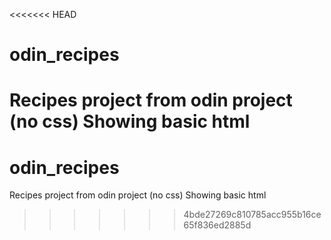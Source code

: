 <<<<<<< HEAD
# odin_recipes
Recipes project from odin project (no css)
Showing basic html
=======
# odin_recipes
Recipes project from odin project (no css)
Showing basic html
>>>>>>> 4bde27269c810785acc955b16ce65f836ed2885d
